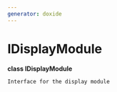 ```yaml
---
generator: doxide
---
```



# IDisplayModule

**class IDisplayModule**


    Interface for the display module


